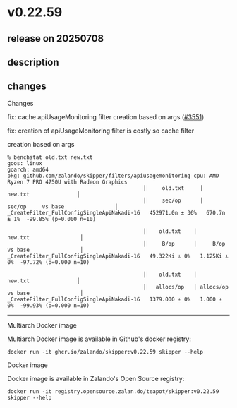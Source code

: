 # v0.22.59

## release on 20250708
## description
## changes
Changes

fix: cache apiUsageMonitoring filter creation based on args (<a class="issue-link js-issue-link" data-error-text="Failed to load title" data-id="3210194868" data-permission-text="Title is private" data-url="https://github.com/zalando/skipper/issues/3551" data-hovercard-type="pull_request" data-hovercard-url="/zalando/skipper/pull/3551/hovercard" href="https://github.com/zalando/skipper/pull/3551">#3551</a>)

fix: creation of apiUsageMonitoring filter is costly so cache filter  

creation based on args

    % benchstat old.txt new.txt
    goos: linux
    goarch: amd64
    pkg: github.com/zalando/skipper/filters/apiusagemonitoring cpu: AMD Ryzen 7 PRO 4750U with Radeon Graphics
                                               │     old.txt     │               new.txt               │
                                               │     sec/op      │   sec/op     vs base                │
    _CreateFilter_FullConfigSingleApiNakadi-16   452971.0n ± 36%   670.7n ± 1%  -99.85% (p=0.000 n=10)

                                               │    old.txt    │               new.txt                │
                                               │     B/op      │     B/op      vs base                │
    _CreateFilter_FullConfigSingleApiNakadi-16   49.322Ki ± 0%   1.125Ki ± 0%  -97.72% (p=0.000 n=10)

                                               │    old.txt    │              new.txt               │
                                               │   allocs/op   │ allocs/op   vs base                │
    _CreateFilter_FullConfigSingleApiNakadi-16   1379.000 ± 0%   1.000 ± 0%  -99.93% (p=0.000 n=10)

*** ** * ** ***

Multiarch Docker image

Multiarch Docker image is available in Github's docker registry:

    docker run -it ghcr.io/zalando/skipper:v0.22.59 skipper --help

Docker image

Docker image is available in Zalando's Open Source registry:

    docker run -it registry.opensource.zalan.do/teapot/skipper:v0.22.59 skipper --help


